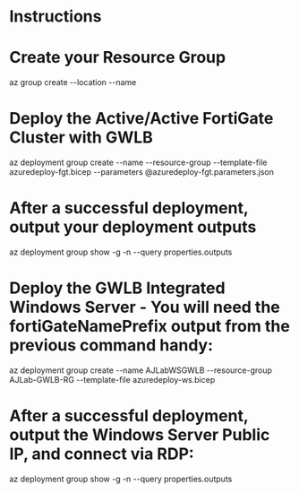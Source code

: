# Instructions

# Create your Resource Group

az group create --location <Location> --name <ResourceGroupName>

# Deploy the Active/Active FortiGate Cluster with GWLB 

az deployment group create --name <GWLBDeploymentName> --resource-group <ResourceGroupName> --template-file azuredeploy-fgt.bicep --parameters @azuredeploy-fgt.parameters.json

# After a successful deployment, output your deployment outputs

az deployment group show  -g <ResourceGroupName> -n <GWLBDeploymentName>  --query properties.outputs

# Deploy the GWLB Integrated Windows Server - You will need the fortiGateNamePrefix output from the previous command handy:

az deployment group create --name AJLabWSGWLB --resource-group AJLab-GWLB-RG --template-file azuredeploy-ws.bicep

# After a successful deployment, output the Windows Server Public IP, and connect via RDP:

az deployment group show  -g <ResourceGroupName>  -n <WSDeploymentName>   --query properties.outputs